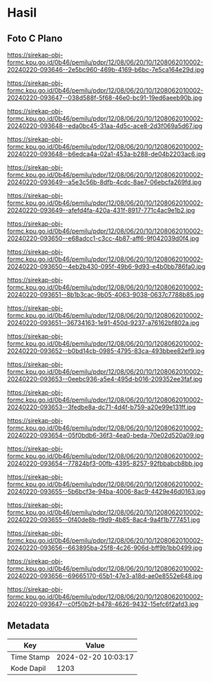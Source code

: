 # Hasil

## Foto C Plano

https://sirekap-obj-formc.kpu.go.id/0b46/pemilu/pdpr/12/08/06/20/10/1208062010002-20240220-093646--2e5bc960-469b-4169-b6bc-7e5ca164e29d.jpg

https://sirekap-obj-formc.kpu.go.id/0b46/pemilu/pdpr/12/08/06/20/10/1208062010002-20240220-093647--038d588f-5f68-46e0-bc91-19ed6aeeb90b.jpg

https://sirekap-obj-formc.kpu.go.id/0b46/pemilu/pdpr/12/08/06/20/10/1208062010002-20240220-093648--eda0bc45-31aa-4d5c-ace8-2d3f069a5d67.jpg

https://sirekap-obj-formc.kpu.go.id/0b46/pemilu/pdpr/12/08/06/20/10/1208062010002-20240220-093648--b6edca4a-02a1-453a-b288-de04b2203ac6.jpg

https://sirekap-obj-formc.kpu.go.id/0b46/pemilu/pdpr/12/08/06/20/10/1208062010002-20240220-093649--a5e3c56b-8dfb-4cdc-8ae7-06ebcfa269fd.jpg

https://sirekap-obj-formc.kpu.go.id/0b46/pemilu/pdpr/12/08/06/20/10/1208062010002-20240220-093649--afefd4fa-420a-431f-8917-771c4ac9e1b2.jpg

https://sirekap-obj-formc.kpu.go.id/0b46/pemilu/pdpr/12/08/06/20/10/1208062010002-20240220-093650--e68adcc1-c3cc-4b87-aff6-9f042039d0f4.jpg

https://sirekap-obj-formc.kpu.go.id/0b46/pemilu/pdpr/12/08/06/20/10/1208062010002-20240220-093650--4eb2b430-095f-49b6-9d93-e4b0bb786fa0.jpg

https://sirekap-obj-formc.kpu.go.id/0b46/pemilu/pdpr/12/08/06/20/10/1208062010002-20240220-093651--8b1b3cac-9b05-4063-9038-0637c7788b85.jpg

https://sirekap-obj-formc.kpu.go.id/0b46/pemilu/pdpr/12/08/06/20/10/1208062010002-20240220-093651--36734163-1e91-450d-9237-a76162bf802a.jpg

https://sirekap-obj-formc.kpu.go.id/0b46/pemilu/pdpr/12/08/06/20/10/1208062010002-20240220-093652--b0bd14cb-0985-4795-83ca-493bbee82ef9.jpg

https://sirekap-obj-formc.kpu.go.id/0b46/pemilu/pdpr/12/08/06/20/10/1208062010002-20240220-093653--0eebc936-a5e4-495d-b016-209352ee3faf.jpg

https://sirekap-obj-formc.kpu.go.id/0b46/pemilu/pdpr/12/08/06/20/10/1208062010002-20240220-093653--3fedbe8a-dc71-4d4f-b759-a20e99e131ff.jpg

https://sirekap-obj-formc.kpu.go.id/0b46/pemilu/pdpr/12/08/06/20/10/1208062010002-20240220-093654--05f0bdb6-36f3-4ea0-beda-70e02d520a09.jpg

https://sirekap-obj-formc.kpu.go.id/0b46/pemilu/pdpr/12/08/06/20/10/1208062010002-20240220-093654--77824bf3-00fb-4395-8257-92fbbabcb8bb.jpg

https://sirekap-obj-formc.kpu.go.id/0b46/pemilu/pdpr/12/08/06/20/10/1208062010002-20240220-093655--5b6bcf3e-94ba-4006-8ac9-4429e46d0163.jpg

https://sirekap-obj-formc.kpu.go.id/0b46/pemilu/pdpr/12/08/06/20/10/1208062010002-20240220-093655--0f40de8b-f9d9-4b85-8ac4-9a4f1b777451.jpg

https://sirekap-obj-formc.kpu.go.id/0b46/pemilu/pdpr/12/08/06/20/10/1208062010002-20240220-093656--663895ba-25f8-4c26-906d-bff9b1bb0499.jpg

https://sirekap-obj-formc.kpu.go.id/0b46/pemilu/pdpr/12/08/06/20/10/1208062010002-20240220-093656--69665170-65b1-47e3-a18d-ae0e8552e648.jpg

https://sirekap-obj-formc.kpu.go.id/0b46/pemilu/pdpr/12/08/06/20/10/1208062010002-20240220-093647--c0f50b2f-b478-4626-9432-15efc6f2afd3.jpg


## Metadata

| Key        | Value               |
| ---------- | ------------------- |
| Time Stamp | 2024-02-20 10:03:17 |
| Kode Dapil | 1203                |



